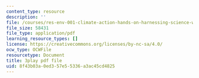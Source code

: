 ```yaml
---
content_type: resource
description: ''
file: /courses/res-env-001-climate-action-hands-on-harnessing-science-with-communities-to-cut-carbon-january-iap-2017/8f43b03a0ed357e55336a3ac45cd4825_8C2M48Bc5Fw.pdf
file_size: 58431
file_type: application/pdf
learning_resource_types: []
license: https://creativecommons.org/licenses/by-nc-sa/4.0/
ocw_type: OCWFile
resourcetype: Document
title: 3play pdf file
uid: 8f43b03a-0ed3-57e5-5336-a3ac45cd4825
---
```


